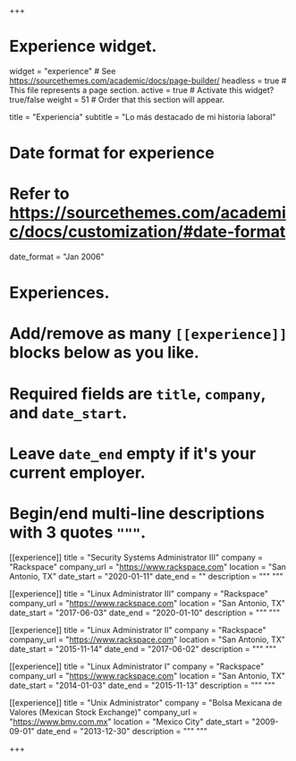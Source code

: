 +++
# Experience widget.
widget = "experience"  # See https://sourcethemes.com/academic/docs/page-builder/
headless = true  # This file represents a page section.
active = true  # Activate this widget? true/false
weight = 51  # Order that this section will appear.

title = "Experiencia"
subtitle = "Lo más destacado de mi historia laboral"

# Date format for experience
#   Refer to https://sourcethemes.com/academic/docs/customization/#date-format
date_format = "Jan 2006"

# Experiences.
#   Add/remove as many `[[experience]]` blocks below as you like.
#   Required fields are `title`, `company`, and `date_start`.
#   Leave `date_end` empty if it's your current employer.
#   Begin/end multi-line descriptions with 3 quotes `"""`.

[[experience]]
  title = "Security Systems Administrator III"
  company = "Rackspace"
  company_url = "https://www.rackspace.com"
  location = "San Antonio, TX"
  date_start = "2020-01-11"
  date_end = ""
  description = """ """

[[experience]]
  title = "Linux Administrator III"
  company = "Rackspace"
  company_url = "https://www.rackspace.com"
  location = "San Antonio, TX"
  date_start = "2017-06-03"
  date_end = "2020-01-10"
  description = """ """

[[experience]]
  title = "Linux Administrator II"
  company = "Rackspace"
  company_url = "https://www.rackspace.com"
  location = "San Antonio, TX"
  date_start = "2015-11-14"
  date_end = "2017-06-02"
  description = """ """

[[experience]]
  title = "Linux Administrator I"
  company = "Rackspace"
  company_url = "https://www.rackspace.com"
  location = "San Antonio, TX"
  date_start = "2014-01-03"
  date_end = "2015-11-13"
  description = """ """


[[experience]]
  title = "Unix Administrator"
  company = "Bolsa Mexicana de Valores (Mexican Stock Exchange)"
  company_url = "https://www.bmv.com.mx"
  location = "Mexico City"
  date_start = "2009-09-01"
  date_end = "2013-12-30"
  description = """ """

+++
